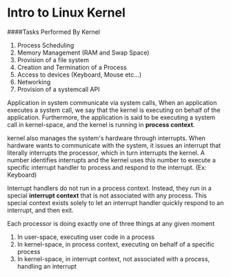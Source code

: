 # Intro to Linux Kernel

####Tasks Performed By Kernel

1. Process Scheduling
2. Memory Management (RAM and Swap Space)
3. Provision of a file system
4. Creation and Termination of a Process
5. Access to devices (Keyboard, Mouse etc...)
6. Networking
7. Provision of a systemcall API

Application in system communicate via system calls, When an application executes a system call, we say that the kernel is executing on behalf of the application. Furthermore, the application is said to be executing a system call in kernel-space, and the kernel is running in **process context**.

kernel also manages the system's hardware through interrupts. When hardware wants to communicate with the system, it issues an interrupt that literally interrupts the processor, which in turn interrupts the kernel. A number identifies interrupts and the kernel uses this number to execute a specific interrupt handler to process and respond to the interrupt. (Ex: Keyboard)

Interrupt handlers do not run in a process context. Instead, they run in a special **interrupt context** that is not associated with any process. This special context exists solely to let an interrupt handler quickly respond to an interrupt, and then exit.

Each processor is doing exactly one of three things at any given moment

1. In user-space, executing user code in a process
2. In kernel-space, in process context, executing on behalf of a specific process
3. In kernel-space, in interrupt context, not associated with a process, handling aninterrupt